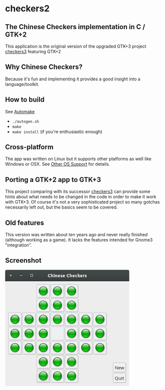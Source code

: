 # checkers2

## The Chinese Checkers implementation in C / GTK+2

This application is the original version of the upgraded GTK+3 project [checkers3](https://github.com/auxiliaire/checkers3) featuring GTK+2

## Why Chinese Checkers?

Because it's fun and implementing it provides a good insight into a language/toolkit.

## How to build

See [Automake](https://www.gnu.org/software/automake/manual/automake.html)

* `./autogen.sh`
* `make`
* `make install` (if you're enthusiastic enough)

## Cross-platform

The app was written on Linux but it supports other platforms as well like Windows or OSX. See [Other OS Support](https://wiki.gnome.org/Projects/GTK+#Other_OS_support) for details.

## Porting a GTK+2 app to GTK+3

This project comparing with its successor [checkers3](https://github.com/auxiliaire/checkers3) can provide some hints about what needs to be changed in the code in order to make it work with GTK+3. Of course it's not a very sophisticated project so many gotchas necessarily left out, but the basics seem to be covered.

## Old features

This version was written about ten years ago and never really finished (although working as a game). It lacks the features intended for Gnome3 "integration".

## Screenshot

![Gtk+2 app running in Gnome3](/checkers-gtk2.png)
